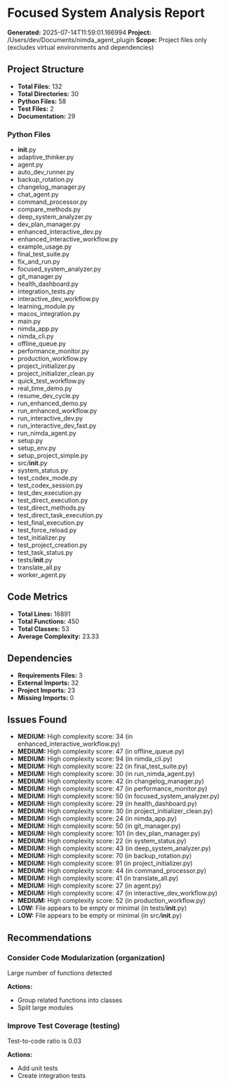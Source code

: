 # Focused System Analysis Report

**Generated:** 2025-07-14T11:59:01.166994
**Project:** /Users/dev/Documents/nimda_agent_plugin
**Scope:** Project files only (excludes virtual environments and dependencies)

## Project Structure

- **Total Files:** 132
- **Total Directories:** 30
- **Python Files:** 58
- **Test Files:** 2
- **Documentation:** 29

### Python Files
- __init__.py
- adaptive_thinker.py
- agent.py
- auto_dev_runner.py
- backup_rotation.py
- changelog_manager.py
- chat_agent.py
- command_processor.py
- compare_methods.py
- deep_system_analyzer.py
- dev_plan_manager.py
- enhanced_interactive_dev.py
- enhanced_interactive_workflow.py
- example_usage.py
- final_test_suite.py
- fix_and_run.py
- focused_system_analyzer.py
- git_manager.py
- health_dashboard.py
- integration_tests.py
- interactive_dev_workflow.py
- learning_module.py
- macos_integration.py
- main.py
- nimda_app.py
- nimda_cli.py
- offline_queue.py
- performance_monitor.py
- production_workflow.py
- project_initializer.py
- project_initializer_clean.py
- quick_test_workflow.py
- real_time_demo.py
- resume_dev_cycle.py
- run_enhanced_demo.py
- run_enhanced_workflow.py
- run_interactive_dev.py
- run_interactive_dev_fast.py
- run_nimda_agent.py
- setup.py
- setup_env.py
- setup_project_simple.py
- src/__init__.py
- system_status.py
- test_codex_mode.py
- test_codex_session.py
- test_dev_execution.py
- test_direct_execution.py
- test_direct_methods.py
- test_direct_task_execution.py
- test_final_execution.py
- test_force_reload.py
- test_initializer.py
- test_project_creation.py
- test_task_status.py
- tests/__init__.py
- translate_all.py
- worker_agent.py

## Code Metrics

- **Total Lines:** 16891
- **Total Functions:** 450
- **Total Classes:** 53
- **Average Complexity:** 23.33

## Dependencies

- **Requirements Files:** 3
- **External Imports:** 32
- **Project Imports:** 23
- **Missing Imports:** 0

## Issues Found

- **MEDIUM:** High complexity score: 34 (in enhanced_interactive_workflow.py)
- **MEDIUM:** High complexity score: 47 (in offline_queue.py)
- **MEDIUM:** High complexity score: 94 (in nimda_cli.py)
- **MEDIUM:** High complexity score: 22 (in final_test_suite.py)
- **MEDIUM:** High complexity score: 30 (in run_nimda_agent.py)
- **MEDIUM:** High complexity score: 42 (in changelog_manager.py)
- **MEDIUM:** High complexity score: 47 (in performance_monitor.py)
- **MEDIUM:** High complexity score: 50 (in focused_system_analyzer.py)
- **MEDIUM:** High complexity score: 29 (in health_dashboard.py)
- **MEDIUM:** High complexity score: 30 (in project_initializer_clean.py)
- **MEDIUM:** High complexity score: 24 (in nimda_app.py)
- **MEDIUM:** High complexity score: 50 (in git_manager.py)
- **MEDIUM:** High complexity score: 101 (in dev_plan_manager.py)
- **MEDIUM:** High complexity score: 22 (in system_status.py)
- **MEDIUM:** High complexity score: 43 (in deep_system_analyzer.py)
- **MEDIUM:** High complexity score: 70 (in backup_rotation.py)
- **MEDIUM:** High complexity score: 91 (in project_initializer.py)
- **MEDIUM:** High complexity score: 44 (in command_processor.py)
- **MEDIUM:** High complexity score: 41 (in translate_all.py)
- **MEDIUM:** High complexity score: 27 (in agent.py)
- **MEDIUM:** High complexity score: 47 (in interactive_dev_workflow.py)
- **MEDIUM:** High complexity score: 52 (in production_workflow.py)
- **LOW:** File appears to be empty or minimal (in tests/__init__.py)
- **LOW:** File appears to be empty or minimal (in src/__init__.py)

## Recommendations

### Consider Code Modularization (organization)
Large number of functions detected

**Actions:**
- Group related functions into classes
- Split large modules

### Improve Test Coverage (testing)
Test-to-code ratio is 0.03

**Actions:**
- Add unit tests
- Create integration tests

